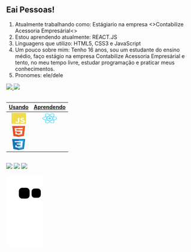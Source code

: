 ## Eai Pessoas!

1. Atualmente trabalhando como: Estágiario na empresa <>Contabilize Acessoria Empresárial<>
2. Estou aprendendo atualmente: REACT.JS 
3. Linguagens que utilizo: HTML5, CSS3 e JavaScript
3. Um pouco sobre mim: Tenho 16 anos, sou um estudante do ensino médio, faço estágio na empresa Contabilize Acessoria Empresárial e tento, no meu tempo livre, estudar programação e praticar meus conhecimentos.
4. Pronomes: ele/dele


<div>
  <a href="https://github.com/Gustavo032">
  <img height="180em" src="https://github-readme-stats.vercel.app/api?username=Gustavo032&show_icons=true&theme=midnight-purple&include_all_commits=true&count_private=true&border_color=9644f4&custom_title=Esses são meus status:"/>  <img height="180em" src="https://github-readme-stats.vercel.app/api/top-langs/?username=Gustavo032&layout=compact&langs_count=7&theme=midnight-purple&border_color=9644f4&custom_title=Top Linguagens usadas:"/>
</div>
  
  
<br>

Usando   | Aprendendo
:---------: | :------:
<img align="center" alt="Gustavo-Js" height="30" width="40" src="https://raw.githubusercontent.com/devicons/devicon/master/icons/javascript/javascript-plain.svg"> | <img align="center" alt="Gustavo-React" height="30" width="40" src="https://raw.githubusercontent.com/devicons/devicon/master/icons/react/react-original.svg">
<img align="center" alt="Gustavo-HTML" height="30" width="40" src="https://raw.githubusercontent.com/devicons/devicon/master/icons/html5/html5-original.svg"> |
<img align="center" alt="Gustavo-CSS" height="30" width="40" src="https://raw.githubusercontent.com/devicons/devicon/master/icons/css3/css3-original.svg"> |

##
  
<div>
  <a href="https://www.linkedin.com/in/gustavoramos32/"><img src="https://img.shields.io/badge/LinkedIn-0077B5?style=for-the-badge&logo=linkedin&logoColor=white"></a>
  <a href="mailto:gustavo.ramos.silva.santos@gmail.com"><img src="https://img.shields.io/badge/Gmail-D14836?style=for-the-badge&logo=gmail&logoColor=white"></a>
  <a href="https://wa.me/5511971689500"><img src="https://img.shields.io/badge/WhatsApp-25D366?style=for-the-badge&logo=whatsapp&logoColor=white"></a>
</div>
  
![Snake animation](https://github.com/rafaballerini/rafaballerini/blob/output/github-contribution-grid-snake.svg)
 
